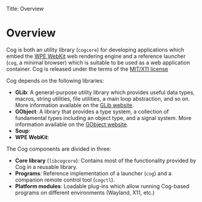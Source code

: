 Title: Overview

# Overview

Cog is both an utility library (`cogcore`) for developing applications which
embed the [WPE WebKit][wpewebkit] web rendering engine and a reference
launcher (`cog`, a minimal browser) which is suitable to be used as a web
application container. Cog is released under the terms of the [MIT/X11
license][mit-license]

[wpewebkit]: https://wpewebkit.org
[mit-license]: https://opensource.org/licenses/MIT

Cog depends on the following libraries:

- **GLib**: A general-purpose utility library which provides useful data
  types, macros, string utilities, file utilities, a main loop abstraction,
  and so on. More information available on the [GLib website][glib].
- **GObject**: A library that provides a type system, a collection of
  fundamental types including an object type, and a signal system. More
  information available on the [GObject website][gobject].
- **Soup**:
- **WPE WebKit**:

[glib]: https://developer.gnome.org/glib/stable/
[gobject]: https://developer.gnome.org/gobject/stable/
[gio]: https://developer.gnome.org/gio/stable/

The Cog components are divided in three:

- **Core library** (`libcogcore`): Contains most of the functionality provided
  by Cog in a reusable library.
- **Programs**: Reference implementation of a launcher (`cog`) and a companion
  remote control tool (`cogctl`).
- **Platform modules**: Loadable plug-ins which allow running Cog-based
  programs on different environments (Wayland, X11, etc.)

